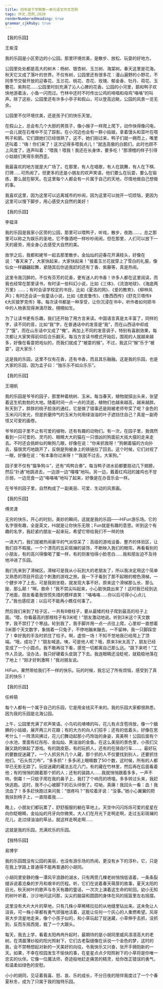 ```yaml
---
title: 四年级下学期第一单元语文作文范例 
tags: 作文,范例,2020
renderNumberedHeading: true
grammar_cjkRuby: true
---
```

【我的乐园】

王紫滢

我的乐园是小区旁边的小公园。那里环境优美，是散步、放松、玩耍的好地方。

公园里处处都是高大的树木：杨树、银杏树、玉兰树、海棠树。春天这里是花海，秋天它又成了落叶的世界。不仅有树，公园里还有很多花：漫山遍野的小野花，不同季节交替开放的迎春花、玉兰花、桃花、杏花、玫瑰、郁金香、牡丹、荷花、玉簪花、紫荆花……公园里时刻充满了沁人心脾的花香。公园的小河里，鹅和鸭子欢快地游着泳，小鱼一闪而过。竹林中还时不时传出公鸡的啼唱和母鸡“咯咯”的叫声。除了这些，公园里还有许多小亭子和假山，可以登高远眺，公园的风景一览无余。

公园里不仅环境优美，还是孩子们的快乐天堂。

在假山上，总会有几个大胆的男孩子，像小猴子一样爬上爬下，动作快得像闪电，一会儿就在石堆中不见了踪影。在小河边也会有一群小姑娘，拿着馒头和菜叶在喂鸭子和鹅。它们跟她们已经很熟了，这不，她们刚过来，鸭子们就一拥而上，嘴里还叫着：“嗨！你们来了！这次记得多喂我点儿！”就连高傲的白鹅们，此时也顾不上风度了，连声叫着：“喂我！喂我！我还在长身体，要多吃！”那滑稽的样子引得小姑娘们笑得东倒西歪。

我最喜欢的地方就是大广场了。在那里，有人在唱歌，有人在跳舞，有人在下棋、打牌……可热闹了。但更多的还是小朋友的欢声笑语，他们要么在玩耍，要么在锻炼，要么就在聊天。在这里每个人都会有一片属于自己的天地，尽情地做自己想做的事。

我喜欢这里，因为这里可以远离城市的吵闹，因为这里可以抛开一切烦恼，更因为这里可以慢下脚步，用心感受大自然的美好！

【我的乐园】

李韫泽

我的乐园是我家小区旁的公园，那里可以喂鸭子，听戏，散步，夜跑……，总之那里可以称之为娱乐的圣地，它不像酒吧一样吵吵闹闹，但在那里，人们可以放下一天的疲劳，用全身心去感受大自然的美。

放学之后，我都和姥爷一起去那里散步。金灿灿的迎春花开满枝头，好像在说：“春天来了，大家快起来，大家快起来！”接着玉兰花就穿上了雪白的礼服，像仙女一样翩翩起舞，紧随其后你追我赶的还有丁香、紫藤等，真是热闹。

这里令我沉醉的，不仅有芬芳的花香，更有迷人的书香！许多人都在这里阅读，而我也经常在那里读书，有时读一些科幻小说，比如《三体》、《流浪地球》、《海底两万里》……；有时会读学校定的书目，比如《夏洛的网》、《爱的教育》、《柳林风声》；有时还会读一些童话小说，比如《皮皮鲁传》、《鲁西西传》《舒克贝塔传》《大灰狼罗克传》等。每次读书都是一种享受，让你沉浸在书中，听作者如何把书中的人物表现得淋漓尽致，栩栩如生。

为了让读书更有乐趣，我们还开始了用方言来读。中国语言真是太丰富了，同样的字，读不同的音，比如“我”字，在普通话中的发音是“我”，而在山西话中却成了“饿”，而在山东话中又成了“俺”。再加上不同的发音调子，特别有喜剧效果，每次都让大家笑得前仰后合乐翻天。每当方言读书模式开始后，围观的人就越来越多，好像在看耍把戏似的，而我们就成了“被耍的猴”。不过，我这只“猴”乐于“被耍”，逗大家乐！

这是我的乐园，这里不仅有花香，还有书香，而且其乐融融。这是我的乐园，也是大家的乐园，因为孟子曰：“独乐乐不如众乐乐”。

【我的乐园】

王翊帆

我的乐园是爷爷的园子，那里种着桃树、玉米。每当春天，植物就探出头来，张望着这生机勃勃的大地。随着时间一点一点的流逝，植物们也越来越高，越来越胖。秋天到了，胖胖的桃子脸涨的通红，它是做了错事还是刚被老师夸奖了呢？金色的玉米闪闪发光，但是折磨帅气的玉米为何用绿油油的叶子遮挡住自己？真是一副奇怪又可爱的画卷。

爷爷的园子里不止有可爱的植物，还有有趣的动物们。有一次，在园子里，我偶然看到一只可爱的、灵巧的、眼睛大大的猫在一只很凶的狗面前大摇大摆的走来走去。不时还会挑衅似的瞅狗几眼，好像在说：“你来抓我呀！”狗朝着猫的方向扑去，猫很灵巧地跳开了，反倒是狗被身上的铁链拉了回去。这个时候，它们对视了一眼，好像在说：“有本事你过来呀！”“我就不过去，大笨狗。”

园子里不仅有“猫争狗斗”，还有“鸡鸭合奏”。每当鸭子进水前都要扇动几下翅膀，然后“扑通”地跳进去，一边游一边“嘎嘎”地叫。另一边，戴着红鸡冠的雄鸡也不甘示弱，一边觅食一边“咯咯咯”地叫了起来，好像是在办音乐会一样。

在爷爷的园子里，自然构成了一副美丽、可爱、生动的风景画。

【我的乐园】

傅灵潇

无穷的快乐，开心的时刻，美妙的瞬间，这就是我的乐园——HiFun游乐场。它的名字很有趣，全是英文，Hi就是让你快乐无限；Fun就是有趣的意思。听到这个有趣的名字，我赶紧约朋友一起来玩，希望它带给我们不一样的快

一进大门，我们就被热闹豪华的气派惊呆了：高级的游戏设备、整齐的体验区，让我们目不暇接。一个个漂亮的五彩斑斓的装饰，不断映入我们的眼帘。再看看别的小朋友，有的高兴得像喝了蜜一样，有的则害怕得小脸苍白……我和朋友迫不及待地冲进了乐园。

我们先来到了滑梯区。滑梯可是我从小玩到大的老朋友了，所以我决定用这个简单又熟悉的项目开启这个刺激的游戏之旅。我一下子看到了那不起眼的橙色滑梯，一个健步冲了上去。可是我刚坐稳，就发现大事不好。原来这个滑梯那么长、那么陡、那么颠！“啊，救命！”我不禁尖叫起来，小心脏快跳出来了！这时我已经到达了地面，朋友看着我惊慌失措的模样直笑：“咯咯咯……你以后可得小心点儿了。”我也感叹道：以后可不能再小瞧任何事了。

然后我们来到了柱子区，一共有8根柱子，要从最矮的柱子爬到最高的柱子上面。“喂，你看最高的那根柱子有3米呢！”朋友激动地说。听到3米这个天文数字，我不禁打了个寒战。轮到我了，我手脚并用一点一点往上爬，心里却一直想着3米那个天文数字，象揣着一只兔子，不停地蹦来蹦去。一不留神，我一只脚踩空了！幸好我的手及时抓住了柱子。啊，虚惊一场！不知不觉地我已经爬上了顶端。“哦，成功了！”朋友喊道。咦，可是他人呢？哦，原来3米太高了，朋友已经变成了一个小圆点。我不敢再往下看，感觉一切都离自己那么远。“跳下来吧！”工作人员说。没办法，我只好硬着头皮跳了下去。我连眼睛还没眨呢，就稳稳地落在了地上！“刚才好刺激啊！”我对朋友说。

HiFun，果然带给我们不一样的快乐。玩的时候，我忘记了所有烦恼，感受到了真正的快乐！

【我的乐园】

任梓萌

每个人都有一个属于自己的乐园，它是用金钱买不来的。我的乐园大家都很熟悉，因为我的乐园是北海公园。

上午，公园里充满了欢声笑语。小鸟叽叽喳喳的叫，花儿有点含苞待放，像一个腼腆的小姑娘，展开两三片花瓣；有的大方的向人们招手；还有的低着头，好像在思考什么！一阵清风拂过，花儿们舞动起那小巧玲珑的身姿，真美啊！公园后面有个小水池，里面有红彤彤、金灿灿、黑油油的金鱼。在这么美丽的景色里，小孩们又蹦又跳的做起了游戏。有的跳皮筋，有的玩抓人，还有的在骑自行车……。最好玩的要数捉迷藏了。一个人抓另外几个人藏，那个抓的人不仅要找到别人，还要抓住他们。“石头剪刀布”，“多多抓”！多多闭上眼睛数了50个数，这时候，所有的人都早已无影无踪了。玩捉迷藏的藏法五花八门，有的藏在竹林里，然后再在后面看着他；有的悄悄的跟着那个抓的人；还有的装路人……我就悄悄跟着多多，一声不响，倒霉！一只蚊子爬在我的鼻子上，我打了个响亮的喷嚏。多多转过头来，我赶快逃跑。这时，我不小心被脚下的石头绊倒了。哎呦，真痛！我回头一看：血！我流血了！多多赶快跑过来问我：“很疼吗？”我咬着牙说：“没事。”她小心翼翼的把我扶到椅子上，一直陪着我……

晚上，小朋友们都玩累了，舒舒服服的躺在草地上。天空中闪闪烁烁可爱的星星在向你眨眼睛，金灿灿的月牙向你微笑。大人们在月光下走啊走啊，走过五彩斑斓的花儿，走过绿油油的草丛，就这样走啊走啊……

这就是我的乐园，充满欢乐的乐园。

【独特乐园】

易博宇

我的乐园既没有公园的美丽，也没有游乐场的热闹，更没有乡下的淳朴。它，只是在我上学路上普通得不能再普通的小胡同。

小胡同里安静的像一潭风平浪静的湖水，只有两旁几棵老树悄悄低语着，一条条裂缝诉说着沧桑的岁月和艰辛的历程。听，它们在说着春天萌芽的故事，夏天太阳的目光，秋天树叶的歌声与冬天有趣的童话，一次次上演着这生命的轮回。幼小无知的树叶听着，沙沙地问这问那，尖尖的脑袋和圆圆的身体在风的摇篮里左右摇摆。

这里没有大片大片的草地，只有几株小草稀稀拉拉的从地缝里钻出来。这未免让人沮丧，可一株小草都有勇气顽强地活着，这能让任何一个灰心的人重燃希望。风哥哥大步流星地走来，像个小孩子似的，和小草玩起了捉迷藏，小草伸手去抓，没抓到，反而东摇西晃，栽了一个大跟头。

每天，我去上学，看着太阳冉冉升起时，最期待的是小胡同里威风凛凛高大的老树。在清晨薄纱般的阳光照射下，它们古老裂缝像在诉说一个金色的梦，这时的我，会不禁畅想起对新的一天美好的向往，令我快乐又兴奋，张开手拥抱新的一天。如果，不幸在校园发生不愉快的事，在星星点点夕阳照射下的小草将是你唯一忠实的伙伴。它像一位魔法师，奇迹般地赶走痛苦的精灵，给你改正错误的勇气，和温柔如绿色的安慰。

小小的胡同，见证着我喜、怒、哀、乐的成长，不分日夜的陪伴我度过了一个个春夏秋冬，成为了只属于我的独特乐园。

